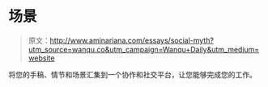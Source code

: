 # 场景

> 原文：<http://www.aminariana.com/essays/social-myth?utm_source=wanqu.co&utm_campaign=Wanqu+Daily&utm_medium=website>

将您的手稿、情节和场景汇集到一个协作和社交平台，让您能够完成您的工作。